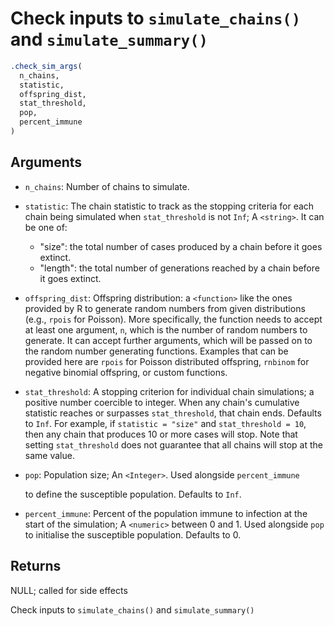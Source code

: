 # Check inputs to `simulate_chains()` and `simulate_summary()`

```r
.check_sim_args(
  n_chains,
  statistic,
  offspring_dist,
  stat_threshold,
  pop,
  percent_immune
)
```

## Arguments

- `n_chains`: Number of chains to simulate.
- `statistic`: The chain statistic to track as the stopping criteria for each chain being simulated when `stat_threshold` is not `Inf`; A `<string>`. It can be one of:
    
     * "size": the total number of cases produced by a chain before it goes extinct.
     * "length": the total number of generations reached by a chain before it goes extinct.
- `offspring_dist`: Offspring distribution: a `<function>` like the ones provided by R to generate random numbers from given distributions (e.g., `rpois` for Poisson). More specifically, the function needs to accept at least one argument, `n`, which is the number of random numbers to generate. It can accept further arguments, which will be passed on to the random number generating functions. Examples that can be provided here are `rpois` for Poisson distributed offspring, `rnbinom` for negative binomial offspring, or custom functions.
- `stat_threshold`: A stopping criterion for individual chain simulations; a positive number coercible to integer. When any chain's cumulative statistic reaches or surpasses `stat_threshold`, that chain ends. Defaults to `Inf`. For example, if `statistic = "size"` and `stat_threshold = 10`, then any chain that produces 10 or more cases will stop. Note that setting `stat_threshold` does not guarantee that all chains will stop at the same value.
- `pop`: Population size; An `<Integer>`. Used alongside `percent_immune`
    
    to define the susceptible population. Defaults to `Inf`.
- `percent_immune`: Percent of the population immune to infection at the start of the simulation; A `<numeric>` between 0 and 1. Used alongside `pop` to initialise the susceptible population. Defaults to 0.

## Returns

NULL; called for side effects

Check inputs to `simulate_chains()` and `simulate_summary()`
